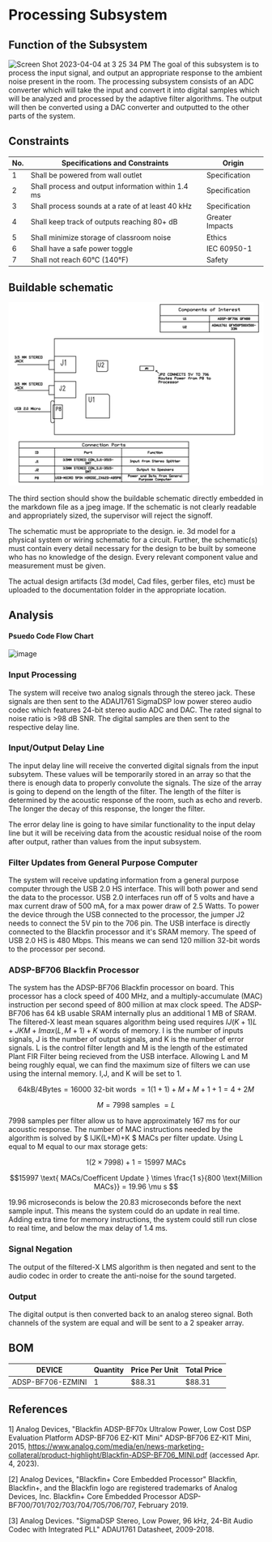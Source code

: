# Processing Subsystem

## Function of the Subsystem

<img width="728" alt="Screen Shot 2023-04-04 at 3 25 34 PM" src="https://user-images.githubusercontent.com/123997954/229912228-53e792c0-7cce-496a-ace8-6fa46197ea0d.png">
The goal of this subsystem is to process the input signal, and output an appropriate response to the ambient noise present in the room. The processing subsystem consists of an ADC converter which will take the input and convert it into digital samples which will be analyzed and processed by the adaptive filter algorithms. The output will then be converted using a DAC converter and outputted to the other parts of the system.

## Constraints

| No. | Specifications and Constraints                     | Origin          |
| --- | -------------------------------------------------- | --------------- |
| 1   | Shall be powered from wall outlet                  | Specification   |
| 2   | Shall process and output information within 1.4 ms | Specification   |
| 3   | Shall process sounds at a rate of at least 40 kHz  | Specification   |
| 4   | Shall keep track of outputs reaching 80+ dB        | Greater Impacts |
| 5   | Shall minimize storage of classroom noise          | Ethics          |
| 6   | Shall have a safe power toggle                     | IEC 60950-1     |
| 7   | Shall not reach 60°C (140°F)                       | Safety          |

## Buildable schematic 

![image](https://github.com/CarsonDPope/Active-Noise-Control-With-Wall-Transmission-Detection/blob/jmvega52-patch-1/Documentation/Images/DSPBOARD.png)

The third section should show the buildable schematic directly embedded in the markdown file as a jpeg image. If the schematic is not clearly readable and appropriately sized, the supervisor will reject the signoff. 

The schematic must be appropriate to the design. ie. 3d model for a physical system or wiring schematic for a circuit. Further, the schematic(s) must contain every detail necessary for the design to be built by someone who has no knowledge of the design. Every relevant component value and measurement must be given.

The actual design artifacts (3d model, Cad files, gerber files, etc) must be uploaded to the documentation folder in the appropriate location.

## Analysis

#### Psuedo Code Flow Chart
![image](https://user-images.githubusercontent.com/123997954/229912784-1174c224-1c0f-4fb9-8a78-3f503ecb81d3.png)


### Input Processing

The system will receive two analog signals through the stereo jack. These signals are then sent to the ADAU1761 SigmaDSP low power stereo audio codec which features 24-bit stereo audio ADC and DAC. The rated signal to noise ratio is >98 dB SNR. The digital samples are then sent to the respective delay line.

### Input/Output Delay Line

The input delay line will receive the converted digital signals from the input subsytem. These values will be temporarily stored in an array so that the there is enough data to properly convolute the signals. The size of the array is going to depend on the length of the filter. The length of the filter is determined by the acoustic response of the room, such as echo and reverb. The longer the decay of this response, the longer the filter.

The error delay line is going to have similar functionality to the input delay line but it will be receiving data from the acoustic residual noise of the room after output, rather than values from the input subsystem. 

### Filter Updates from General Purpose Computer

The system will receive updating information from a general purpose computer through the USB 2.0 HS interface. This will both power and send the data to the processor. USB 2.0 interfaces run off of 5 volts and have a max current draw of 500 mA, for a max power draw of 2.5 Watts. To power the device through the USB connected to the processor, the jumper J2 needs to connect the 5V pin to the 706 pin.
The USB interface is directly connected to the Blackfin processor and it's SRAM memory. The speed of USB 2.0 HS is 480 Mbps. This means we can send 120 million 32-bit words to the processor per second.

###  ADSP-BF706 Blackfin Processor

The system has the ADSP-BF706 Blackfin processor on board. This processor has a clock speed of 400 MHz, and a multiply-accumulate (MAC) instruction per second speed of 800 million at max clock speed. The ADSP-BF706 has 64 kB usable SRAM internally plus an additional 1 MB of SRAM. The filtered-X least mean squares algorithm being used requires $IJ(K+1)L+JKM+Imax(L,M+1)+K$ words of memory. I is the number of inputs signals, J is the number of output signals, and K is the number of error signals. L is the control filter length and M is the length of the estimated Plant FIR Filter being recieved from the USB interface. Allowing L and M being roughly equal, we can find the maximum size of filters we can use using the internal memory. I,J, and K will be set to 1.

$$64 \text{kB} /4 \text{Bytes} = 16000 \text{ 32-bit words } = 1(1+1) + M + M + 1 + 1 = 4 + 2 M $$

$$ M = 7998 \text{ samples } = L $$ 

7998 samples per filter allow us to have approximately 167 ms for our acoustic response. The number of MAC instructions needed by the algorithm is solved by $ IJK(L+M)+K $ MACs per filter update. Using L equal to M equal to our max storage gets:

$$ 1(2 \times 7998) + 1 = 15997 \text{ MACs } $$

$$15997 \text{ MACs/Coefficent Update } \times \frac{1 s}{800 \text{Million MACs}} = 19.96 \mu s $$

19.96 microseconds is below the 20.83 microseconds before the next sample input. This means the system could do an update in real time. Adding extra time for memory instructions, the system could still run close to real time, and below the max delay of 1.4 ms.

### Signal Negation

The output of the filtered-X LMS algorithm is then negated and sent to the audio codec in order to create the anti-noise for the sound targeted. 

### Output 

The digital output is then converted back to an analog stereo signal. Both channels of the system are equal and will be sent to a 2 speaker array. 

## BOM
| DEVICE            | Quantity | Price Per Unit | Total Price |
| ----------------- | -------- | -------------- | ----------- |
| ADSP-BF706-EZMINI | 1        | $88.31         | $88.31      |

## References

1] Analog Devices, "Blackfin ADSP-BF70x Ultralow Power, Low Cost DSP Evaluation Platform ADSP-BF706 EZ-KIT Mini" ADSP-BF706 EZ-KIT Mini, 2015, https://www.analog.com/media/en/news-marketing-collateral/product-highlight/Blackfin-ADSP-BF706_MINI.pdf (accessed Apr. 4, 2023).

[2] Analog Devices, "Blackfin+ Core Embedded Processor" Blackfin, Blackfin+, and the Blackfin logo are registered trademarks of Analog Devices, Inc. Blackfin+ Core Embedded Processor ADSP-BF700/701/702/703/704/705/706/707, February 2019.

[3] Analog Devices. "SigmaDSP Stereo, Low Power, 96 kHz, 24-Bit Audio Codec with Integrated PLL" ADAU1761 Datasheet, 2009-2018.

